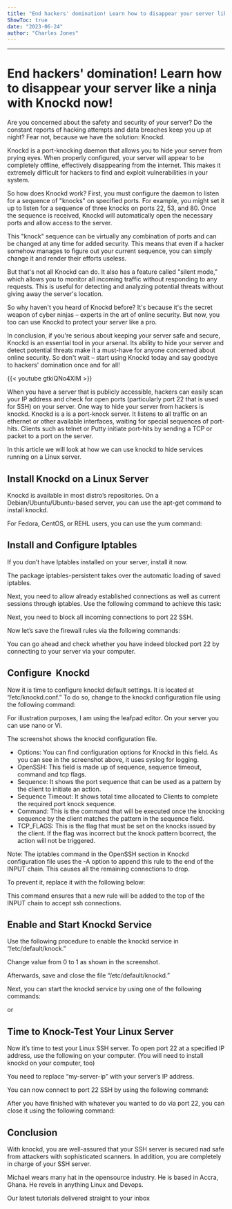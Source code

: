 ```yaml
---
title: "End hackers' domination! Learn how to disappear your server like a ninja with Knockd now!"
ShowToc: true 
date: "2023-06-24"
author: "Charles Jones"
---
```

*****
# End hackers' domination! Learn how to disappear your server like a ninja with Knockd now!

Are you concerned about the safety and security of your server? Do the constant reports of hacking attempts and data breaches keep you up at night? Fear not, because we have the solution: Knockd.

Knockd is a port-knocking daemon that allows you to hide your server from prying eyes. When properly configured, your server will appear to be completely offline, effectively disappearing from the internet. This makes it extremely difficult for hackers to find and exploit vulnerabilities in your system.

So how does Knockd work? First, you must configure the daemon to listen for a sequence of "knocks" on specified ports. For example, you might set it up to listen for a sequence of three knocks on ports 22, 53, and 80. Once the sequence is received, Knockd will automatically open the necessary ports and allow access to the server.

This "knock" sequence can be virtually any combination of ports and can be changed at any time for added security. This means that even if a hacker somehow manages to figure out your current sequence, you can simply change it and render their efforts useless.

But that's not all Knockd can do. It also has a feature called "silent mode," which allows you to monitor all incoming traffic without responding to any requests. This is useful for detecting and analyzing potential threats without giving away the server's location.

So why haven't you heard of Knockd before? It's because it's the secret weapon of cyber ninjas – experts in the art of online security. But now, you too can use Knockd to protect your server like a pro.

In conclusion, if you're serious about keeping your server safe and secure, Knockd is an essential tool in your arsenal. Its ability to hide your server and detect potential threats make it a must-have for anyone concerned about online security. So don't wait – start using Knockd today and say goodbye to hackers' domination once and for all!

{{< youtube gtkiQNo4XlM >}} 



When you have a server that is publicly accessible, hackers can easily scan your IP address and check for open ports (particularly port 22 that is used for SSH) on your server. One way to hide your server from hackers is knockd. Knockd is a is a port-knock server. It listens to all traffic on an ethernet or other available interfaces, waiting for special sequences of port-hits. Clients such as telnet or Putty initiate port-hits by sending a TCP or packet to a port on the server.
 
In this article we will look at how we can use knockd to hide services running on a Linux server.
 
## Install Knockd on a Linux Server
 
Knockd is available in most distro’s repositories. On a Debian/Ubuntu/Ubuntu-based server, you can use the apt-get command to install knockd.
 
For Fedora, CentOS, or REHL users, you can use the yum command:
 
## Install and Configure Iptables
 
If you don’t have Iptables installed on your server, install it now.
 
The package iptables-persistent takes over the automatic loading of saved iptables.
 
Next, you need to allow already established connections as well as current sessions through iptables. Use the following command to achieve this task:
 
Next, you need to block all incoming connections to port 22 SSH.
 
Now let’s save the firewall rules via the following commands:
 
You can go ahead and check whether you have indeed blocked port 22 by connecting to your server via your computer.
 
## Configure  Knockd
 
Now it is time to configure knockd default settings. It is located at “/etc/knockd.conf.” To do so, change to the knockd configuration file using the following command:
 
For illustration purposes, I am using the leafpad editor. On your server you can use nano or Vi.
 
The screenshot shows the knockd configuration file.
 

 
- Options: You can find configuration options for Knockd in this field. As you can see in the screenshot above, it uses syslog for logging.
 - OpenSSH: This field is made up of sequence, sequence timeout, command and tcp flags.
 - Sequence: It shows the port sequence that can be used as a pattern by the client to initiate an action.
 - Sequence Timeout: It shows total time allocated to Clients to complete the required port knock sequence.
 - Command: This is the command that will be executed once the knocking sequence by the client matches the pattern in the sequence field.
 - TCP_FLAGS: This is the flag that must be set on the knocks issued by the client. If the flag was incorrect but the knock pattern bcorrect, the action will not be triggered.

 
Note:  The iptables command in the OpenSSH section in Knockd configuration file uses the -A option to append this rule to the end of the INPUT chain. This causes all the remaining connections to drop. 
 
To prevent it, replace it with the following below:
 
This command ensures that a new rule will be added to the top of the INPUT chain to accept ssh connections. 
 
## Enable and Start Knockd Service
 
Use the following procedure to enable the knockd service in “/etc/default/knock.”
 
Change value from 0 to 1 as shown in the screenshot.
 
Afterwards, save and close the file “/etc/default/knockd.”
 
Next, you can start the knockd service by using one of the following commands:
 
or
 
## Time to Knock-Test Your Linux Server
 
Now it’s time to test your Linux SSH server. To open port 22 at a specified IP address, use the following on your computer. (You will need to install knockd on your computer, too)
 
You need to replace “my-server-ip” with your server’s IP address.
 
You can now connect to port 22 SSH by using the following command:
 
After you have finished with whatever you wanted to do via port 22, you can close it using the following command:
 
## Conclusion
 
With knockd, you are well-assured that your SSH server is secured nad safe from attackers with sophisticated scanners. In addition, you are completely in charge of your SSH server.
 
Michael wears many hat in the opensource industry. He is based in Accra, Ghana. He revels in anything Linux and Devops.
 
Our latest tutorials delivered straight to your inbox




